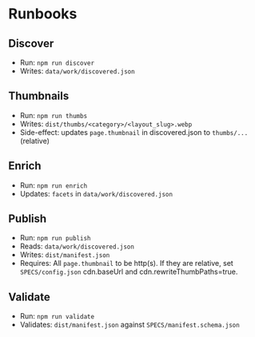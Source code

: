 # Runbooks

## Discover
- Run: `npm run discover`
- Writes: `data/work/discovered.json`

## Thumbnails
- Run: `npm run thumbs`
- Writes: `dist/thumbs/<category>/<layout_slug>.webp`
- Side-effect: updates `page.thumbnail` in discovered.json to `thumbs/...` (relative)

## Enrich
- Run: `npm run enrich`
- Updates: `facets` in `data/work/discovered.json`

## Publish
- Run: `npm run publish`
- Reads: `data/work/discovered.json`
- Writes: `dist/manifest.json`
- Requires: All `page.thumbnail` to be http(s). If they are relative, set `SPECS/config.json` cdn.baseUrl and cdn.rewriteThumbPaths=true.

## Validate
- Run: `npm run validate`
- Validates: `dist/manifest.json` against `SPECS/manifest.schema.json`

